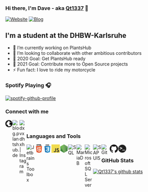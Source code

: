 ### Hi there, I'm Dave - aka [Qt1337][website] 👋

[![Website](https://img.shields.io/website?label=app.plantshub.de&style=for-the-badge&url=https%3A%2F%2Fapp.plantshub.de)](https://app.plantshub.de)
[![Blog](https://img.shields.io/website?label=blog.plantshub.de&style=for-the-badge&url=https%3A%2F%2Fblog.plantshub.de)](https://blog.plantshub.de)

## I'm a student at the DHBW-Karlsruhe

- 🌱 I’m currently working on PlantsHub
- 👯 I’m looking to collaborate with other ambitious contributors
- 🥅 2020 Goal: Get PlantsHub ready
- 🥅 2021 Goal: Contribute more to Open Source projects
- ⚡ Fun fact: I love to ride my motorcycle

### Spotify Playing 🎧

[![spotify-github-profile](https://spotify-github-profile.vercel.app/api/view?uid=yx4fy5dj4mrql6zxlubfy0zta&cover_image=true&theme=default)](https://github.com/kittinan/spotify-github-profile)

### Connect with me

[<img align="left" alt="plantshub.de" width="22px" src="https://raw.githubusercontent.com/iconic/open-iconic/master/svg/globe.svg" />][website]
[<img align="left" alt="blog.plantshub.de" width="22px" src="https://cdn.onlinewebfonts.com/svg/img_179745.png" />][blog]
[<img align="left" alt="dxvxdhxh | Instagram" width="22px" src="https://cdn.jsdelivr.net/npm/simple-icons@v3/icons/instagram.svg" />][instagram]

<br />

### Languages and Tools

[<img align="left" alt="Jetbrains Toolbox" width="26px" src="https://icons.iconarchive.com/icons/papirus-team/papirus-apps/256/jetbrains-toolbox-icon.png" />][github]
[<img align="left" alt="HTML5" width="26px" src="https://raw.githubusercontent.com/github/explore/80688e429a7d4ef2fca1e82350fe8e3517d3494d/topics/html/html.png" />][github]
[<img align="left" alt="CSS3" width="26px" src="https://raw.githubusercontent.com/github/explore/80688e429a7d4ef2fca1e82350fe8e3517d3494d/topics/css/css.png" />][github]
[<img align="left" alt="JavaScript" width="26px" src="https://raw.githubusercontent.com/github/explore/80688e429a7d4ef2fca1e82350fe8e3517d3494d/topics/javascript/javascript.png" />][github]
[<img align="left" alt="Node.js" width="26px" src="https://raw.githubusercontent.com/github/explore/80688e429a7d4ef2fca1e82350fe8e3517d3494d/topics/nodejs/nodejs.png" />][github]
[<img align="left" alt="SQL" width="26px" src="https://img.icons8.com/metro/452/sql.png" />][github]
[<img align="left" alt="MariaDB" width="26px" src="https://cdn.iconscout.com/icon/free/png-512/mariadb-226022.png" />][github]
[<img align="left" alt="Microsoft SQL Server" width="26px" src="https://upload.wikimedia.org/wikipedia/de/thumb/8/8c/Microsoft_SQL_Server_Logo.svg/1280px-Microsoft_SQL_Server_Logo.svg.png" />][github]
[<img align="left" alt="SAPUI5" width="26px" src="https://sap.github.io/ui5-webcomponents/assets/images/logo.png" />][github]
[<img align="left" alt="Git" width="26px" src="https://upload.wikimedia.org/wikipedia/commons/thumb/3/3f/Git_icon.svg/1200px-Git_icon.svg.png" />][github]
[<img align="left" alt="GitHub" width="26px" src="https://raw.githubusercontent.com/github/explore/78df643247d429f6cc873026c0622819ad797942/topics/github/github.png" />][github]
[<img align="left" alt="Terminal" width="26px" src="https://raw.githubusercontent.com/github/explore/80688e429a7d4ef2fca1e82350fe8e3517d3494d/topics/terminal/terminal.png" />][github]

<br />

### GitHub Stats

[![Qt1337's github stats](https://github-readme-stats.vercel.app/api?username=qt1337)](https://github.com/anuraghazra/github-readme-stats)


[website]: https://app.plantshub.de
[blog]: https://blog.plantshub.de
[instagram]: https://instagram.com/dxvxdhxh
[github]: https://github.com/qt1337
